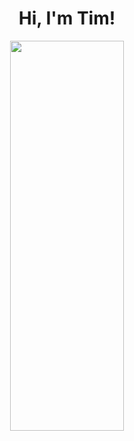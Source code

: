 <h1 align='center'> Hi, I'm Tim!</h1>
<div align='center'>
  <img src="https://datasecurityinc.com/wp-content/uploads/2022/07/DATA-7.gif" style="height: 40%; width: 60%;" />
</div>



<!--
**timdecillis/timdecillis** is a ✨ _special_ ✨ repository because its `README.md` (this file) appears on your GitHub profile.

Here are some ideas to get you started:

- 🔭 I’m currently working on ...
- 🌱 I’m currently learning ...
- 👯 I’m looking to collaborate on ...
- 🤔 I’m looking for help with ...
- 💬 Ask me about ...
- 📫 How to reach me: ...
- 😄 Pronouns: ...
- ⚡ Fun fact: ...
-->
